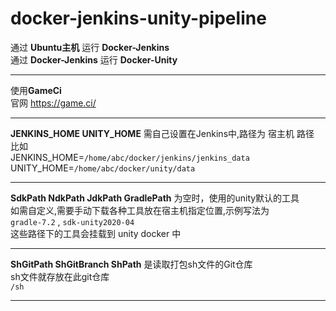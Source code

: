 # docker-jenkins-unity-pipeline

通过 **Ubuntu主机** 运行 **Docker-Jenkins**  
通过 **Docker-Jenkins** 运行 **Docker-Unity**

***

使用**GameCi**  
官网 <https://game.ci/>

***

**JENKINS_HOME UNITY_HOME** 需自己设置在Jenkins中,路径为 宿主机 路径  
比如  
JENKINS_HOME=`/home/abc/docker/jenkins/jenkins_data`  
UNITY_HOME=`/home/abc/docker/unity/data`  

***

**SdkPath NdkPath JdkPath GradlePath** 为空时，使用的unity默认的工具  
如需自定义,需要手动下载各种工具放在宿主机指定位置,示例写法为  
`gradle-7.2` , `sdk-unity2020-04`  
这些路径下的工具会挂载到 unity docker 中  

***

**ShGitPath ShGitBranch ShPath** 是读取打包sh文件的Git仓库  
sh文件就存放在此git仓库  
`/sh`


***
